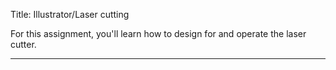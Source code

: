 Title: Illustrator/Laser cutting

For this assignment, you'll learn how to design for and operate the
laser cutter.

---

<!--- Combine at least two materials ---!>
